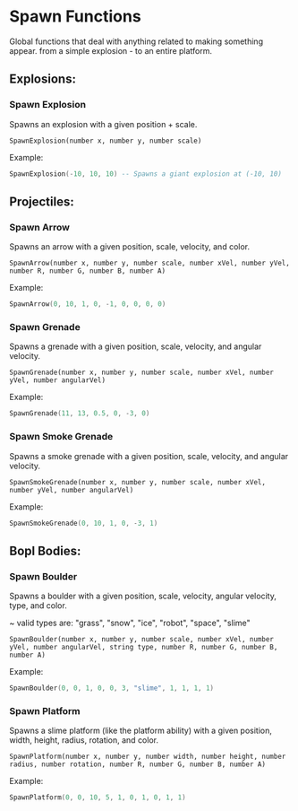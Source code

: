 # Spawn Functions

Global functions that deal with anything related to making something appear. from a simple explosion - to an entire platform.

## Explosions:

### Spawn Explosion
Spawns an explosion with a given position + scale.

```
SpawnExplosion(number x, number y, number scale)
```

Example:
```lua
SpawnExplosion(-10, 10, 10) -- Spawns a giant explosion at (-10, 10)
```

## Projectiles:

### Spawn Arrow
Spawns an arrow with a given position, scale, velocity, and color.

```
SpawnArrow(number x, number y, number scale, number xVel, number yVel, number R, number G, number B, number A)
```

Example:
```lua
SpawnArrow(0, 10, 1, 0, -1, 0, 0, 0, 0)
```

### Spawn Grenade
Spawns a grenade with a given position, scale, velocity, and angular velocity.

```
SpawnGrenade(number x, number y, number scale, number xVel, number yVel, number angularVel)
```

Example:
```lua
SpawnGrenade(11, 13, 0.5, 0, -3, 0)
```

### Spawn Smoke Grenade
Spawns a smoke grenade with a given position, scale, velocity, and angular velocity.

```
SpawnSmokeGrenade(number x, number y, number scale, number xVel, number yVel, number angularVel)
```

Example:
```lua
SpawnSmokeGrenade(0, 10, 1, 0, -3, 1)
```

## Bopl Bodies:

### Spawn Boulder
Spawns a boulder with a given position, scale, velocity, angular velocity, type, and color.

~ valid types are: "grass", "snow", "ice", "robot", "space", "slime"

```
SpawnBoulder(number x, number y, number scale, number xVel, number yVel, number angularVel, string type, number R, number G, number B, number A)
```

Example:
```lua
SpawnBoulder(0, 0, 1, 0, 0, 3, "slime", 1, 1, 1, 1)
```

### Spawn Platform
Spawns a slime platform (like the platform ability) with a given position, width, height, radius, rotation, and color.

```
SpawnPlatform(number x, number y, number width, number height, number radius, number rotation, number R, number G, number B, number A)
```

Example:
```lua
SpawnPlatform(0, 0, 10, 5, 1, 0, 1, 0, 1, 1)
```